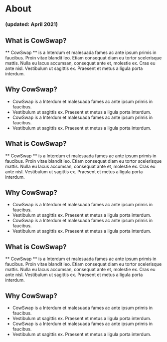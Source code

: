 # About

### (updated: April 2021)

## What is CowSwap?

** CowSwap ** is a Interdum et malesuada fames ac ante ipsum primis in faucibus. Proin vitae blandit leo. Etiam consequat diam eu tortor scelerisque mattis. Nulla eu lacus accumsan, consequat ante et, molestie ex. Cras eu ante nisl. Vestibulum ut sagittis ex. Praesent et metus a ligula porta interdum.

## Why CowSwap?

- CowSwap is a Interdum et malesuada fames ac ante ipsum primis in faucibus.
- Vestibulum ut sagittis ex. Praesent et metus a ligula porta interdum.
- CowSwap is a Interdum et malesuada fames ac ante ipsum primis in faucibus.
- Vestibulum ut sagittis ex. Praesent et metus a ligula porta interdum.

## What is CowSwap?

** CowSwap ** is a Interdum et malesuada fames ac ante ipsum primis in faucibus. Proin vitae blandit leo. Etiam consequat diam eu tortor scelerisque mattis. Nulla eu lacus accumsan, consequat ante et, molestie ex. Cras eu ante nisl. Vestibulum ut sagittis ex. Praesent et metus a ligula porta interdum.

## Why CowSwap?

- CowSwap is a Interdum et malesuada fames ac ante ipsum primis in faucibus.
- Vestibulum ut sagittis ex. Praesent et metus a ligula porta interdum.
- CowSwap is a Interdum et malesuada fames ac ante ipsum primis in faucibus.
- Vestibulum ut sagittis ex. Praesent et metus a ligula porta interdum.

## What is CowSwap?

** CowSwap ** is a Interdum et malesuada fames ac ante ipsum primis in faucibus. Proin vitae blandit leo. Etiam consequat diam eu tortor scelerisque mattis. Nulla eu lacus accumsan, consequat ante et, molestie ex. Cras eu ante nisl. Vestibulum ut sagittis ex. Praesent et metus a ligula porta interdum.

## Why CowSwap?

- CowSwap is a Interdum et malesuada fames ac ante ipsum primis in faucibus.
- Vestibulum ut sagittis ex. Praesent et metus a ligula porta interdum.
- CowSwap is a Interdum et malesuada fames ac ante ipsum primis in faucibus.
- Vestibulum ut sagittis ex. Praesent et metus a ligula porta interdum.
